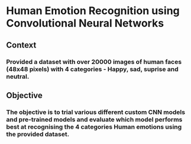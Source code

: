 # Human Emotion Recognition using Convolutional Neural Networks
## Context
### Provided a dataset with over 20000 images of human faces (48x48 pixels) with 4 categories - Happy, sad, suprise and neutral.

## Objective
### The objective is to trial various different custom CNN models and pre-trained models and evaluate which model performs best at recognising the 4 categories Human emotions using the provided dataset.
